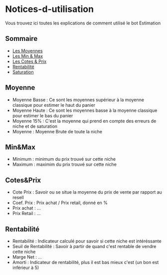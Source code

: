 # Notices-d-utilisation

Vous trouvez ici toutes les explications de comment utilisé le bot Estimation

## Sommaire
- [Les Moyennes](#Moyennes)
- [Les Min & Max](#Min&Max)
- [Les Cotes & Prix](#Cotes&Prix)
- [Rentabilité](#Rentabilité)
- [Saturation](#saturation)



## Moyenne
- Moyenne Basse : Ce sont les moyennes supérieur à la moyenne classique pour estimer le haut du panier
- Moyenne Haute : Ce sont les moyennes basse à la moyenne classique pour estimer le bas du panier
- Moyenne 15% : C'est la moyenne qui prend en compte des erreurs de niche et de saturation
- Moyenne : Moyenne Brute de toute la niche

## Min&Max
- Minimum : minimum du prix trouvé sur cette niche
- Maximum : maximim du prix trouvé sur cette niche

## Cotes&Prix
- Cote Prix : Savoir ou se situe la moyenne du prix de vente par rapport au resell
- Coef. Prix : Prix achat / Prix retail, donné en %
- Prix achat : ...
- Prix Retail : ...

## Rentabilité
- Rentabilité : Indicateur calculé pour savoir si cette niche est intéréssante
- Seuil de Rentabilité : Savoir à partir de quand c'est rentable de vendre cette niche
- Marge Net : ...
- Amorti : Indicateur de rentabilité, plus il est bas mieux c'est (un bon est inférieur à 5)
